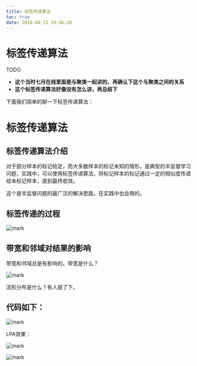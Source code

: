 ```yaml
---
title: 标签传递算法
toc: true
date: 2018-08-12 19:36:28
---
```

# 标签传递算法

TODO

* **这个当时七月在线里面是与聚类一起讲的，再确认下这个与聚类之间的关系**
* **这个标签传递算法好像没有怎么讲，再总结下**


下面我们简单的聊一下标签传递算法：

# 标签传递算法

## 标签传递算法介绍


对于部分样本的标记给定，而大多数样本的标记未知的情形，是典型的半监督学习问题，实践中，可以使用标签传递算法，将标记样本的标记通过一定的相似度传递给未标记样本，直到最终收敛。

这个是半监督问题的最广泛的解决思路。在实践中也会用的。


## 标签传递的过程




![mark](http://pacdb2bfr.bkt.clouddn.com/blog/image/180727/CC2l5ka8Jb.png?imageslim)




## 带宽和邻域对结果的影响


带宽和邻域总是有影响的。带宽是什么？


![mark](http://pacdb2bfr.bkt.clouddn.com/blog/image/180727/EH16I0hJ62.png?imageslim)

流形分布是什么？有人提了下。


## 代码如下：


![mark](http://pacdb2bfr.bkt.clouddn.com/blog/image/180727/jhLCHIKlK9.png?imageslim)

LPA效果：


![mark](http://pacdb2bfr.bkt.clouddn.com/blog/image/180727/6h6j1Afm55.png?imageslim)



![mark](http://pacdb2bfr.bkt.clouddn.com/blog/image/180727/JAeDIgEiGL.png?imageslim)
